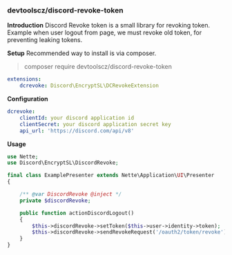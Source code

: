 ### devtoolscz/discord-revoke-token

**Introduction**
Discord Revoke token is a small library for revoking token.
Example when user logout from page, we must revoke old token, for preventing leaking tokens.

**Setup**
Recommended way to install is via composer.
> composer require devtoolscz/discord-revoke-token

```yaml
extensions:
	dcrevoke: Discord\EncryptSL\DCRevokeExtension
```

**Configuration**
```yaml
dcrevoke:
	clientId: your discord application id
	clientSecret: your discord application secret key
	api_url: 'https://discord.com/api/v8'
```
**Usage**
```php
use Nette;
use Discord\EncryptSL\DiscordRevoke;

final class ExamplePresenter extends Nette\Application\UI\Presenter
{

    /** @var DiscordRevoke @inject */
    private $discordRevoke;

    public function actionDiscordLogout()
    {
        $this->discordRevoke->setToken($this->user->identity->token);
        $this->discordRevoke->sendRevokeRequest('/oauth2/token/revoke');
    }
}
```